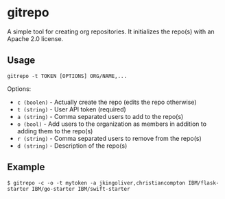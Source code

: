 # gitrepo

A simple tool for creating org repositories. It initializes the repo(s) with an Apache 2.0 license.

## Usage

`gitrepo -t TOKEN [OPTIONS] ORG/NAME,...`

Options:

- `c (boolen)` - Actually create the repo (edits the repo otherwise)
- `t (string)` - User API token (required)
- `a (string)` - Comma separated users to add to the repo(s)
- `o (bool)` - Add users to the organization as members in addition to adding them to the repo(s)
- `r (string)` - Comma separated users to remove from the repo(s)
- `d (string)` - Description of the repo(s)

## Example

```
$ gitrepo -c -o -t mytoken -a jkingoliver,christiancompton IBM/flask-starter IBM/go-starter IBM/swift-starter
```
